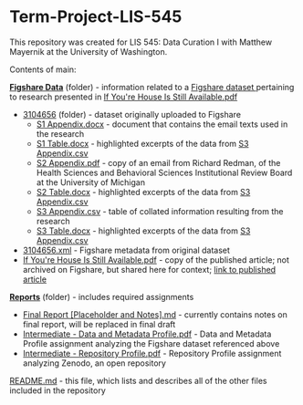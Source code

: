 # Term-Project-LIS-545
This repository was created for LIS 545: Data Curation I with Matthew Mayernik at the University of Washington.  

Contents of main:
    
**[Figshare Data](Figshare-Data)** (folder) - information related to a [Figshare dataset ](https://figshare.com/articles/dataset/If_You_re_House_Is_Still_Available_Send_Me_an_Email_Personality_Influences_Reactions_to_Written_Errors_in_Email_Messages/3104656) pertaining to research presented in [If You're House Is Still Available.pdf](Figshare-Data/If%20You’re%20House%20Is%20Still%20Available.pdf)   
 * [3104656](Figshare-Data/3104656) (folder) - dataset originally uploaded to Figshare    
    * [S1 Appendix.docx](Figshare-Data/3104656/S1%20Appendix.docx) - document that contains the email texts used in the research
    * [S1 Table.docx](Figshare-Data/3104656/S1%20Table.docx) - highlighted excerpts of the data from [S3 Appendix.csv](Figshare-Data/3104656/S3%20Appendix.csv)
    * [S2 Appendix.pdf](Figshare-Data/3104656/S2%20Appendix.pdf) - copy of an email from Richard Redman, of the Health Sciences and Behavioral Sciences Institutional Review Board at the University of Michigan
    * [S2 Table.docx](Figshare-Data/3104656/S2%20Table.docx) - highlighted excerpts of the data from [S3 Appendix.csv](Figshare-Data/3104656/S3%20Appendix.csv)
    * [S3 Appendix.csv](Figshare-Data/3104656/S3%20Appendix.csv)  - table of collated information resulting from the research
    * [S3 Table.docx](Figshare-Data/3104656/S3%20Table.docx) - highlighted excerpts of the data from [S3 Appendix.csv](Figshare-Data/3104656/S3%20Appendix.csv)
* [3104656.xml](Figshare-Data/3104656.xml) - Figshare metadata from original dataset
* [If You're House Is Still Available.pdf](Figshare-Data/If%20You’re%20House%20Is%20Still%20Available.pdf) - copy of the published article; not archived on Figshare, but shared here for context; [link to published article](https://doi.org/10.1371/journal.pone.0149885)
  
**[Reports](Reports)** (folder) - includes required assignments  
* [Final Report [Placeholder and Notes].md](Reports/Final%20Report%20[Placeholder%20and%20Notes].md) - currently contains notes on final report, will be replaced in final draft
* [Intermediate - Data and Metadata Profile.pdf](Reports/Intermediate%20-%20Data%20and%20Metadata%20Profile.pdf) - Data and Metadata Profile assignment analyzing the Figshare dataset referenced above
* [Intermediate - Repository Profile.pdf](Reports/Intermediate%20-%20Repository%20Profile.pdf) - Repository Profile assignment analyzing Zenodo, an open repository
  
[README.md](README.md) - this file, which lists and describes all of the other files included in the repository
